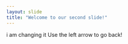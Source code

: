 ```yaml
---
layout: slide
title: "Welcome to our second slide!"
---
```

i am changing it
Use the left arrow to go back!
